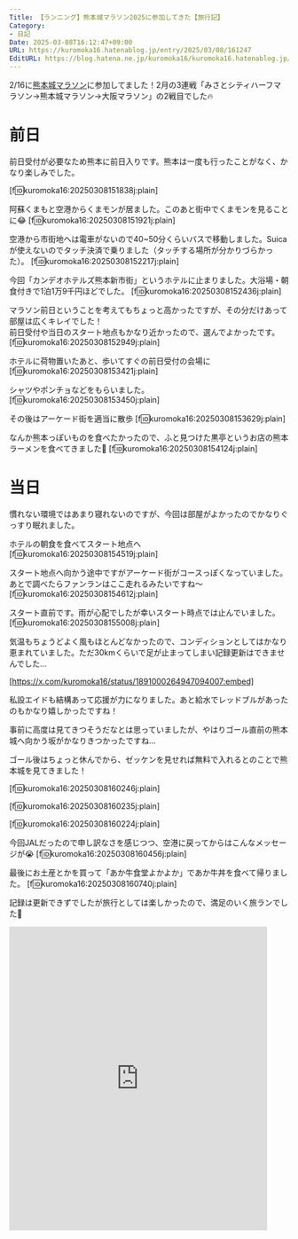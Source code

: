 ```yaml
---
Title: 【ランニング】熊本城マラソン2025に参加してきた【旅行記】
Category:
- 日記
Date: 2025-03-08T16:12:47+09:00
URL: https://kuromoka16.hatenablog.jp/entry/2025/03/08/161247
EditURL: https://blog.hatena.ne.jp/kuromoka16/kuromoka16.hatenablog.jp/atom/entry/6802418398334783881
---
```


2/16に[熊本城マラソン](https://kumamotojyo-marathon.jp/)に参加してました！2月の3連戦「みさとシティハーフマラソン→熊本城マラソン→大阪マラソン」の2戦目でした🔥

# 前日
前日受付が必要なため熊本に前日入りです。熊本は一度も行ったことがなく、かなり楽しみでした。

[f:id:kuromoka16:20250308151838j:plain]

阿蘇くまもと空港からくまモンが居ました。このあと街中でくまモンを見ることに😂
[f:id:kuromoka16:20250308151921j:plain]

空港から市街地へは電車がないので40~50分くらいバスで移動しました。Suicaが使えないのでタッチ決済で乗りました（タッチする場所が分かりづらかった）。
[f:id:kuromoka16:20250308152217j:plain]

今回「カンデオホテルズ熊本新市街」というホテルに止まりました。大浴場・朝食付きで1泊1万9千円ほどでした。
[f:id:kuromoka16:20250308152436j:plain]

マラソン前日ということを考えてもちょっと高かったですが、その分だけあって部屋は広くキレイでした！  
前日受付や当日のスタート地点もかなり近かったので、選んでよかったです。
[f:id:kuromoka16:20250308152949j:plain]

ホテルに荷物置いたあと、歩いてすぐの前日受付の会場に
[f:id:kuromoka16:20250308153421j:plain]

シャツやポンチョなどをもらいました。
[f:id:kuromoka16:20250308153450j:plain]

その後はアーケード街を適当に散歩
[f:id:kuromoka16:20250308153629j:plain]

なんか熊本っぽいものを食べたかったので、ふと見つけた黒亭というお店の熊本ラーメンを食べてきました🍜
[f:id:kuromoka16:20250308154124j:plain]

# 当日
慣れない環境ではあまり寝れないのですが、今回は部屋がよかったのでかなりぐっすり眠れました。

ホテルの朝食を食べてスタート地点へ
[f:id:kuromoka16:20250308154519j:plain]

スタート地点へ向かう途中ですがアーケード街がコースっぽくなっていました。あとで調べたらファンランはここ走れるみたいですね〜
[f:id:kuromoka16:20250308154612j:plain]

スタート直前です。雨が心配でしたが幸いスタート時点では止んでいました。
[f:id:kuromoka16:20250308155008j:plain]

気温もちょうどよく風もほとんどなかったので、コンディションとしてはかなり恵まれていました。ただ30kmくらいで足が止まってしまい記録更新はできませんでした…

[https://x.com/kuromoka16/status/1891000264947094007:embed]

私設エイドも結構あって応援が力になりました。あと給水でレッドブルがあったのもかなり嬉しかったですね！

事前に高度は見てきつそうだなとは思っていましたが、やはりゴール直前の熊本城へ向かう坂がかなりきつかったですね…

ゴール後はちょっと休んでから、ゼッケンを見せれば無料で入れるとのことで熊本城を見てきました！

[f:id:kuromoka16:20250308160246j:plain]

[f:id:kuromoka16:20250308160235j:plain]

[f:id:kuromoka16:20250308160224j:plain]

今回JALだったので申し訳なさを感じつつ、空港に戻ってからはこんなメッセージが😭
[f:id:kuromoka16:20250308160456j:plain]


最後にお土産とかを買って「あか牛食堂よかよか」であか牛丼を食べて帰りました。
[f:id:kuromoka16:20250308160740j:plain]

記録は更新できずでしたが旅行としては楽しかったので、満足のいく旅ランでした🙌

<iframe src='https://connect.garmin.com/modern/activity/embed/18288520652' width='465' height=548 title='アクティビティの埋め込み' frameborder="0"></iframe>

